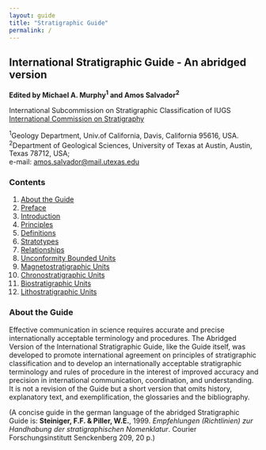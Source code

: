 ```yaml
---
layout: guide
title: "Stratigraphic Guide"
permalink: /
---
```

## International Stratigraphic Guide - An abridged version


**Edited by Michael A. Murphy<sup>1</sup> and Amos Salvador<sup>2</sup>**

International Subcommission on Stratigraphic Classification of IUGS  
[International Commission on Stratigraphy](https://stratigraphy.org)

<sup>1</sup>Geology Department, Univ.of California, Davis, California 95616, USA.  
<sup>2</sup>Department of Geological Sciences, University of Texas at Austin, Austin, Texas 78712, USA;  
e-mail: <amos.salvador@mail.utexas.edu>

### Contents

1. [About the Guide](/guide/abguide)
1. [Preface](/guide/pref)
1. [Introduction](/guide/intr)
1. [Principles](/guide/princ)
1. [Definitions](/guide/def)
1. [Stratotypes](/guide/strats)
1. [Relationships](/guide/rel)
1. [Unconformity Bounded Units](/guide/uncon)
1. [Magnetostratigraphic Units](/guide/magn)
1. [Chronostratigraphic Units](/guide/chron)
1. [Biostratigraphic Units](/guide/bio)
1. [Lithostratigraphic Units](/guide/litho)

### About the Guide

Effective communication in science requires accurate and precise internationally acceptable terminology and procedures. The Abridged Version of the International Stratigraphic Guide, like the Guide itself, was developed to promote international agreement on principles of stratigraphic classification and to develop an internationally acceptable stratigraphic terminology and rules of procedure in the interest of improved accuracy and precision in international communication, coordination, and understanding. It is not a revision of the Guide but a short version that omits history, explanatory text, and exemplification, the glossaries and the bibliography.

(A concise guide in the german language of the abridged Stratigraphic Guide is: **Steiniger, F.F. & Piller, W.E.**, 1999. *Empfehlungen (Richtlinien) zur Handhabung der stratigraphischen Nomenklatur*. Courier Forschungsinstitutt Senckenberg 209, 20 p.)
